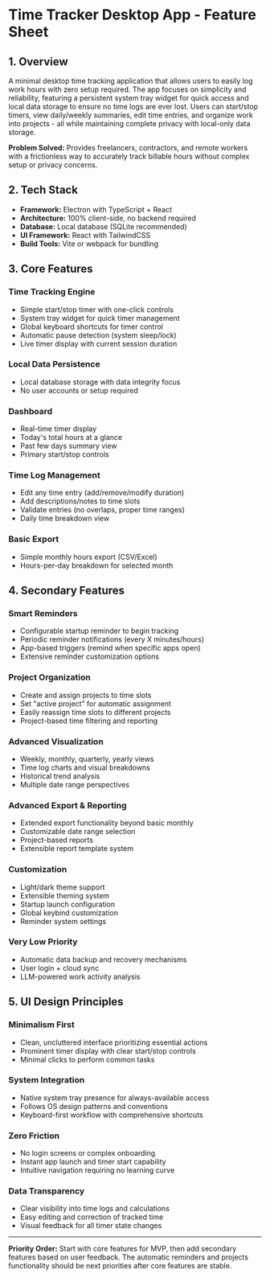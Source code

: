 # Time Tracker Desktop App - Feature Sheet

## 1. Overview

A minimal desktop time tracking application that allows users to easily log work hours with zero setup required. The app focuses on simplicity and reliability, featuring a persistent system tray widget for quick access and local data storage to ensure no time logs are ever lost. Users can start/stop timers, view daily/weekly summaries, edit time entries, and organize work into projects - all while maintaining complete privacy with local-only data storage.

**Problem Solved:** Provides freelancers, contractors, and remote workers with a frictionless way to accurately track billable hours without complex setup or privacy concerns.

## 2. Tech Stack

- **Framework:** Electron with TypeScript + React
- **Architecture:** 100% client-side, no backend required
- **Database:** Local database (SQLite recommended)
- **UI Framework:** React with TailwindCSS
- **Build Tools:** Vite or webpack for bundling

## 3. Core Features

### Time Tracking Engine
- Simple start/stop timer with one-click controls
- System tray widget for quick timer management
- Global keyboard shortcuts for timer control
- Automatic pause detection (system sleep/lock)
- Live timer display with current session duration

### Local Data Persistence
- Local database storage with data integrity focus
- No user accounts or setup required

### Dashboard
- Real-time timer display
- Today's total hours at a glance
- Past few days summary view
- Primary start/stop controls

### Time Log Management
- Edit any time entry (add/remove/modify duration)
- Add descriptions/notes to time slots
- Validate entries (no overlaps, proper time ranges)
- Daily time breakdown view

### Basic Export
- Simple monthly hours export (CSV/Excel)
- Hours-per-day breakdown for selected month

## 4. Secondary Features

### Smart Reminders
- Configurable startup reminder to begin tracking
- Periodic reminder notifications (every X minutes/hours)
- App-based triggers (remind when specific apps open)
- Extensive reminder customization options

### Project Organization
- Create and assign projects to time slots
- Set "active project" for automatic assignment
- Easily reassign time slots to different projects
- Project-based time filtering and reporting

### Advanced Visualization
- Weekly, monthly, quarterly, yearly views
- Time log charts and visual breakdowns
- Historical trend analysis
- Multiple date range perspectives

### Advanced Export & Reporting
- Extended export functionality beyond basic monthly
- Customizable date range selection
- Project-based reports
- Extensible report template system

### Customization
- Light/dark theme support
- Extensible theming system
- Startup launch configuration
- Global keybind customization
- Reminder system settings

### Very Low Priority
- Automatic data backup and recovery mechanisms
- User login + cloud sync
- LLM-powered work activity analysis

## 5. UI Design Principles

### Minimalism First
- Clean, uncluttered interface prioritizing essential actions
- Prominent timer display with clear start/stop controls
- Minimal clicks to perform common tasks

### System Integration
- Native system tray presence for always-available access
- Follows OS design patterns and conventions
- Keyboard-first workflow with comprehensive shortcuts

### Zero Friction
- No login screens or complex onboarding
- Instant app launch and timer start capability
- Intuitive navigation requiring no learning curve

### Data Transparency
- Clear visibility into time logs and calculations
- Easy editing and correction of tracked time
- Visual feedback for all timer state changes

---

**Priority Order:** Start with core features for MVP, then add secondary features based on user feedback. The automatic reminders and projects functionality should be next priorities after core features are stable.